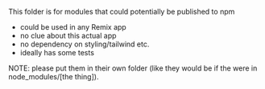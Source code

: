 This folder is for modules that could potentially be published to npm

- could be used in any Remix app
- no clue about this actual app
- no dependency on styling/tailwind etc.
- ideally has some tests

NOTE: please put them in their own folder (like they would be if the were in node_modules/[the thing]).
